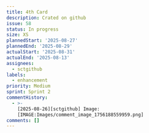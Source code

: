 ```yaml
---
title: 4th Card
description: Crated on github
issue: 58
status: In progress
size: XS
plannedStart: '2025-08-27'
plannedEnd: '2025-08-29'
actualStart: '2025-08-31'
actualEnd: '2025-08-13'
assignees:
  - sctgithub
labels:
  - enhancement
priority: Medium
sprint: Sprint 2
commentHistory:
  - >-
    [2025-08-26][sctgithub] Image:
    [IMAGE:Images/comment_image_1756188559959.png]
comments: []
---
```


